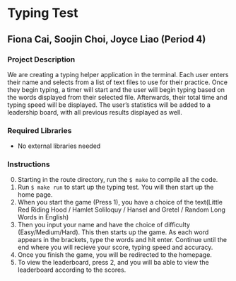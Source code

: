 # Typing Test
## Fiona Cai, Soojin Choi, Joyce Liao (Period 4)
### Project Description
We are creating a typing helper application in the terminal. Each user enters their name and selects from a list of text files to use for their practice. Once they begin typing, a timer will start and the user will begin typing based on the words displayed from their selected file. Afterwards, their total time and typing speed will be displayed. The user’s statistics will be added to a leadership board, with all previous results displayed as well.

### Required Libraries
 * No external libraries needed

### Instructions
 0. Starting in the route directory, run the `$ make` to compile all the code.
 1. Run `$ make run` to start up the typing test. You will then start up the home page.
 2. When you start the game (Press 1), you have a choice of the text(Little Red Riding Hood / Hamlet Soliloquy / Hansel and Gretel / Random Long Words in English)
 3. Then you input your name and have the choice of difficulty (Easy/Medium/Hard). This then starts up the game. As each word appears in the brackets, type the words and hit enter. Continue until the end where you will recieve your score, typing speed and accuracy. 
 4. Once you finish the game, you will be redirected to the homepage. 
 5. To view the leaderboard, press 2, and you will ba able to view the leaderboard according to the scores.
